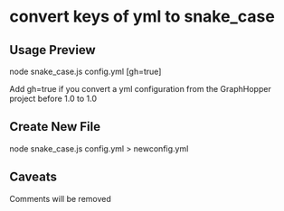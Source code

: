 # convert keys of yml to snake_case

## Usage Preview

node snake_case.js config.yml [gh=true]

Add gh=true if you convert a yml configuration from the GraphHopper project
before 1.0 to 1.0

## Create New File

node snake_case.js config.yml > newconfig.yml

## Caveats

Comments will be removed